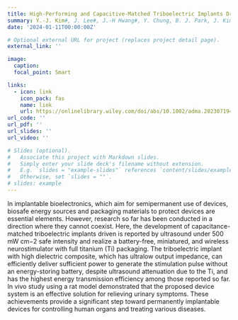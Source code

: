 ```yaml
---
title: High-Performing and Capacitive-Matched Triboelectric Implants Driven by Ultrasound
summary: Y.-J. Kim#, J. Lee#, J.-H Hwang#, Y. Chung, B. J. Park, J. Kim, S.-H. Kim, H.-J. Yoon, S.-M. Park*, S.-W. Kim*, **Advanced Materials**, 36, 2307194 (2024)
date: '2024-01-11T00:00:00Z'

# Optional external URL for project (replaces project detail page).
external_link: ''

image:
  caption:   
  focal_point: Smart

links:
  - icon: link
    icon_pack: fas
    name: link
    url: https://onlinelibrary.wiley.com/doi/abs/10.1002/adma.202307194
url_code: ''
url_pdf: ''
url_slides: ''
url_video: ''

# Slides (optional).
#   Associate this project with Markdown slides.
#   Simply enter your slide deck's filename without extension.
#   E.g. `slides = "example-slides"` references `content/slides/example-slides.md`.
#   Otherwise, set `slides = ""`.
# slides: example
---
```


In implantable bioelectronics, which aim for semipermanent use of devices, biosafe energy sources and packaging materials to protect devices are essential elements. However, research so far has been conducted in a direction where they cannot coexist. Here, the development of capacitance-matched triboelectric implants driven is reported by ultrasound under 500 mW cm−2 safe intensity and realize a battery-free, miniatured, and wireless neurostimulator with full titanium (Ti) packaging. The triboelectric implant with high dielectric composite, which has ultralow output impedance, can efficiently deliver sufficient power to generate the stimulation pulse without an energy-storing battery, despite ultrasound attenuation due to the Ti, and has the highest energy transmission efficiency among those reported so far. In vivo study using a rat model demonstrated that the proposed device system is an effective solution for relieving urinary symptoms. These achievements provide a significant step toward permanently implantable devices for controlling human organs and treating various diseases.
